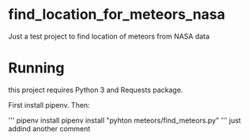 # find_location_for_meteors_nasa
Just a test project to find location of meteors from NASA data

# Running

this project requires Python 3 and Requests package.

First install pipenv. Then:

'''
pipenv install
pipenv install  "pyhton meteors/find_meteors.py"
'''
just addind another comment
